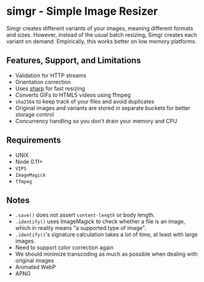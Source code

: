 
# simgr - Simple Image Resizer

Simgr creates different variants of your images, meaning different formats and sizes.
However, instead of the usual batch resizing,
Simgr creates each variant on demand.
Empirically, this works better on low memory platforms.

## Features, Support, and Limitations

- Validation for HTTP streams
- Orientation correction
- Uses [sharp](https://github.com/lovell/sharp) for fast resizing
- Converts GIFs to HTML5 videos using ffmpeg
- `sha256`s to keep track of your files and avoid duplicates
- Original images and variants are stored in separate buckets for better storage control
- Concurrency handling so you don't drain your memory and CPU

## Requirements

- UNIX
- Node 0.11+
- `VIPS`
- `ImageMagick`
- `ffmpeg`

## Notes

- `.save()` does not assert `content-length` or body length.
- `.identify()` uses ImageMagick to check whether a file is an image,
  which in reality means "a supported type of image".
- `.identify()`'s signature calculation takes a lot of time, at least with large images.
- Need to support color correction again
- We should minimize transcoding as much as possible when dealing with original images
- Animated WebP
- APNG
